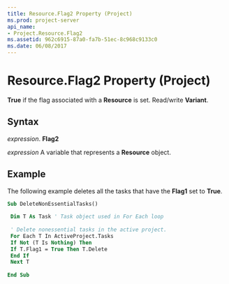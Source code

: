 ```yaml
---
title: Resource.Flag2 Property (Project)
ms.prod: project-server
api_name:
- Project.Resource.Flag2
ms.assetid: 962c6915-87a0-fa7b-51ec-8c968c9133c0
ms.date: 06/08/2017
---
```



# Resource.Flag2 Property (Project)

 **True** if the flag associated with a **Resource** is set. Read/write **Variant**.


## Syntax

 _expression_. **Flag2**

 _expression_ A variable that represents a **Resource** object.


## Example

The following example deletes all the tasks that have the **Flag1** set to **True**.


```vb
Sub DeleteNonEssentialTasks() 
 
 Dim T As Task ' Task object used in For Each loop 
 
 ' Delete nonessential tasks in the active project. 
 For Each T In ActiveProject.Tasks 
 If Not (T Is Nothing) Then 
 If T.Flag1 = True Then T.Delete 
 End If 
 Next T 
 
End Sub
```


